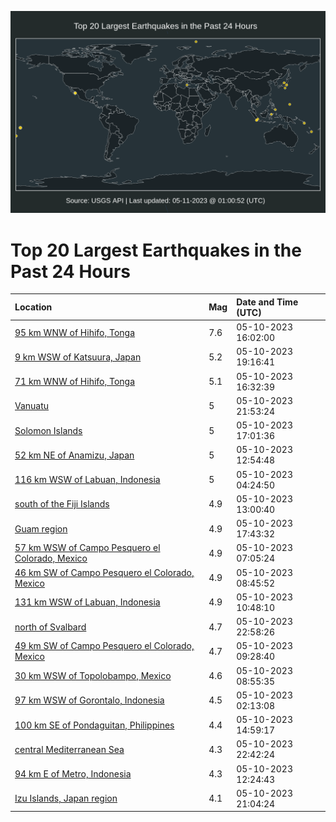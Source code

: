 ![Map](./map.png)

# Top 20 Largest Earthquakes in the Past 24 Hours

| Location | Mag | Date and Time (UTC) |
|:---|:---|:---|
| [95 km WNW of Hihifo, Tonga](https://earthquake.usgs.gov/earthquakes/eventpage/us6000kawn) | 7.6 | 05-10-2023 16:02:00 |
| [9 km WSW of Katsuura, Japan](https://earthquake.usgs.gov/earthquakes/eventpage/us6000kayd) | 5.2 | 05-10-2023 19:16:41 |
| [71 km WNW of Hihifo, Tonga](https://earthquake.usgs.gov/earthquakes/eventpage/us6000kax1) | 5.1 | 05-10-2023 16:32:39 |
| [Vanuatu](https://earthquake.usgs.gov/earthquakes/eventpage/us6000kazq) | 5 | 05-10-2023 21:53:24 |
| [Solomon Islands](https://earthquake.usgs.gov/earthquakes/eventpage/us6000kaxe) | 5 | 05-10-2023 17:01:36 |
| [52 km NE of Anamizu, Japan](https://earthquake.usgs.gov/earthquakes/eventpage/us6000kau6) | 5 | 05-10-2023 12:54:48 |
| [116 km WSW of Labuan, Indonesia](https://earthquake.usgs.gov/earthquakes/eventpage/us6000kasa) | 5 | 05-10-2023 04:24:50 |
| [south of the Fiji Islands](https://earthquake.usgs.gov/earthquakes/eventpage/us6000kauv) | 4.9 | 05-10-2023 13:00:40 |
| [Guam region](https://earthquake.usgs.gov/earthquakes/eventpage/us6000kaxq) | 4.9 | 05-10-2023 17:43:32 |
| [57 km WSW of Campo Pesquero el Colorado, Mexico](https://earthquake.usgs.gov/earthquakes/eventpage/us6000kasv) | 4.9 | 05-10-2023 07:05:24 |
| [46 km SW of Campo Pesquero el Colorado, Mexico](https://earthquake.usgs.gov/earthquakes/eventpage/us6000kata) | 4.9 | 05-10-2023 08:45:52 |
| [131 km WSW of Labuan, Indonesia](https://earthquake.usgs.gov/earthquakes/eventpage/us6000katt) | 4.9 | 05-10-2023 10:48:10 |
| [north of Svalbard](https://earthquake.usgs.gov/earthquakes/eventpage/us6000kb00) | 4.7 | 05-10-2023 22:58:26 |
| [49 km SW of Campo Pesquero el Colorado, Mexico](https://earthquake.usgs.gov/earthquakes/eventpage/us6000katj) | 4.7 | 05-10-2023 09:28:40 |
| [30 km WSW of Topolobampo, Mexico](https://earthquake.usgs.gov/earthquakes/eventpage/us6000kate) | 4.6 | 05-10-2023 08:55:35 |
| [97 km WSW of Gorontalo, Indonesia](https://earthquake.usgs.gov/earthquakes/eventpage/us6000kary) | 4.5 | 05-10-2023 02:13:08 |
| [100 km SE of Pondaguitan, Philippines](https://earthquake.usgs.gov/earthquakes/eventpage/us6000kaw5) | 4.4 | 05-10-2023 14:59:17 |
| [central Mediterranean Sea](https://earthquake.usgs.gov/earthquakes/eventpage/us6000kazy) | 4.3 | 05-10-2023 22:42:24 |
| [94 km E of Metro, Indonesia](https://earthquake.usgs.gov/earthquakes/eventpage/us6000kau5) | 4.3 | 05-10-2023 12:24:43 |
| [Izu Islands, Japan region](https://earthquake.usgs.gov/earthquakes/eventpage/us6000kazb) | 4.1 | 05-10-2023 21:04:24 |
